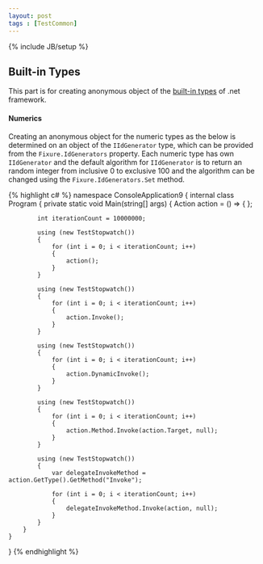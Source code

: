 ```yaml
---
layout: post
tags : [TestCommon]
---
```

{% include JB/setup %}

Built-in Types
--------------
This part is for creating anonymous object of the [built-in types][] of .net framework.

#### Numerics ####
Creating an anonymous object for the numeric types as the below is determined
on an object of the `IIdGenerator` type,
which can be provided from the `Fixure.IdGenerators` property.
Each numeric type has own `IIdGenerator`
and the default algorithm for `IIdGenerator` is to return an random integer from inclusive 0 to exclusive 100
and the algorithm can be changed using the `Fixure.IdGenerators.Set` method.

{% highlight c# %}
namespace ConsoleApplication9
{
    internal class Program
    {
        private static void Main(string[] args)
        {
            Action action = () => { };

            int iterationCount = 10000000;

            using (new TestStopwatch())
            {
                for (int i = 0; i < iterationCount; i++)
                {
                    action();
                }
            }

            using (new TestStopwatch())
            {
                for (int i = 0; i < iterationCount; i++)
                {
                    action.Invoke();
                }
            }

            using (new TestStopwatch())
            {
                for (int i = 0; i < iterationCount; i++)
                {
                    action.DynamicInvoke();
                }
            }

            using (new TestStopwatch())
            {
                for (int i = 0; i < iterationCount; i++)
                {
                    action.Method.Invoke(action.Target, null);
                }
            }

            using (new TestStopwatch())
            {
                var delegateInvokeMethod = action.GetType().GetMethod("Invoke");

                for (int i = 0; i < iterationCount; i++)
                {
                    delegateInvokeMethod.Invoke(action, null);
                }
            }
        }
    }
}
{% endhighlight %}

[Built-in types]: http://msdn.microsoft.com/en-us/library/ya5y69ds(v=vs.80).aspx
[Moq]: http://code.google.com/p/moq/

